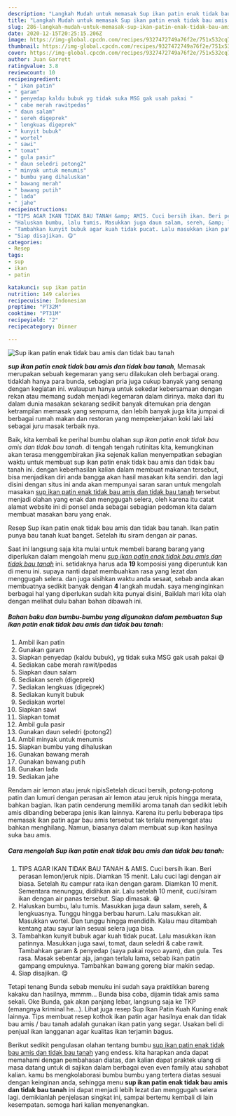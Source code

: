 ```yaml
---
description: "Langkah Mudah untuk memasak Sup ikan patin enak tidak bau amis dan tidak bau tanah yang Bikin Ngiler"
title: "Langkah Mudah untuk memasak Sup ikan patin enak tidak bau amis dan tidak bau tanah yang Bikin Ngiler"
slug: 286-langkah-mudah-untuk-memasak-sup-ikan-patin-enak-tidak-bau-amis-dan-tidak-bau-tanah-yang-bikin-ngiler
date: 2020-12-15T20:25:15.206Z
image: https://img-global.cpcdn.com/recipes/9327472749a76f2e/751x532cq70/sup-ikan-patin-enak-tidak-bau-amis-dan-tidak-bau-tanah-foto-resep-utama.jpg
thumbnail: https://img-global.cpcdn.com/recipes/9327472749a76f2e/751x532cq70/sup-ikan-patin-enak-tidak-bau-amis-dan-tidak-bau-tanah-foto-resep-utama.jpg
cover: https://img-global.cpcdn.com/recipes/9327472749a76f2e/751x532cq70/sup-ikan-patin-enak-tidak-bau-amis-dan-tidak-bau-tanah-foto-resep-utama.jpg
author: Juan Garrett
ratingvalue: 3.8
reviewcount: 10
recipeingredient:
- " ikan patin"
- " garam"
- " penyedap kaldu bubuk yg tidak suka MSG gak usah pakai "
- " cabe merah rawitpedas"
- " daun salam"
- " sereh digeprek"
- " lengkuas digeprek"
- " kunyit bubuk"
- " wortel"
- " sawi"
- " tomat"
- " gula pasir"
- " daun seledri potong2"
- " minyak untuk menumis"
- " bumbu yang dihaluskan"
- " bawang merah"
- " bawang putih"
- " lada"
- " jahe"
recipeinstructions:
- "TIPS AGAR IKAN TIDAK BAU TANAH &amp; AMIS. Cuci bersih ikan. Beri perasan lemon/jeruk nipis. Diamkan 15 menit. Lalu cuci lagi dengan air biasa. Setelah itu campur rata ikan dengan garam. Diamkan 10 menit. Sementara menunggu, didihkan air. Lalu setelah 10 menit, cuci/siram ikan dengan air panas tersebut. Siap dimasak. 😁"
- "Haluskan bumbu, lalu tumis. Masukkan juga daun salam, sereh, &amp; lengkuasnya. Tunggu hingga berbau harum. Lalu masukkan air. Masukkan wortel. Dan tunggu hingga mendidih. Kalau mau ditambah kentang atau sayur lain sesuai selera juga bisa."
- "Tambahkan kunyit bubuk agar kuah tidak pucat. Lalu masukkan ikan patinnya. Masukkan juga sawi, tomat, daun seledri &amp; cabe rawit. Tambahkan garam &amp; penyedap (saya pakai royco ayam), dan gula. Tes rasa. Masak sebentar aja, jangan terlalu lama, sebab ikan patin gampang empuknya. Tambahkan bawang goreng biar makin sedap."
- "Siap disajikan. 😋"
categories:
- Resep
tags:
- sup
- ikan
- patin

katakunci: sup ikan patin 
nutrition: 149 calories
recipecuisine: Indonesian
preptime: "PT32M"
cooktime: "PT31M"
recipeyield: "2"
recipecategory: Dinner

---
```



![Sup ikan patin enak tidak bau amis dan tidak bau tanah](https://img-global.cpcdn.com/recipes/9327472749a76f2e/751x532cq70/sup-ikan-patin-enak-tidak-bau-amis-dan-tidak-bau-tanah-foto-resep-utama.jpg)

<b><i>sup ikan patin enak tidak bau amis dan tidak bau tanah</i></b>, Memasak merupakan sebuah kegemaran yang seru dilakukan oleh berbagai orang. tidaklah hanya para bunda, sebagian pria juga cukup banyak yang senang dengan kegiatan ini. walaupun hanya untuk sekedar kebersamaan dengan rekan atau memang sudah menjadi kegemaran dalam dirinya. maka dari itu dalam dunia masakan sekarang sedikit banyak ditemukan pria dengan ketrampilan memasak yang sempurna, dan lebih banyak juga kita jumpai di berbagai rumah makan dan restoran yang mempekerjakan koki laki laki sebagai juru masak terbaik nya.

Baik, kita kembali ke perihal bumbu olahan <i>sup ikan patin enak tidak bau amis dan tidak bau tanah</i>. di tengah tengah rutinitas kita, kemungkinan akan terasa menggembirakan jika sejenak kalian menyempatkan sebagian waktu untuk membuat sup ikan patin enak tidak bau amis dan tidak bau tanah ini. dengan keberhasilan kalian dalam membuat makanan tersebut, bisa menjadikan diri anda bangga akan hasil masakan kita sendiri. dan lagi disini dengan situs ini anda akan mempunyai saran saran untuk mengolah masakan <u>sup ikan patin enak tidak bau amis dan tidak bau tanah</u> tersebut menjadi olahan yang enak dan menggugah selera, oleh karena itu catat alamat website ini di ponsel anda sebagai sebagian pedoman kita dalam membuat masakan baru yang enak.

Resep Sup ikan patin enak tidak bau amis dan tidak bau tanah. Ikan patin punya bau tanah kuat banget. Setelah itu siram dengan air panas.


Saat ini langsung saja kita mulai untuk membeli barang barang yang diperlukan dalam mengolah menu <u><i>sup ikan patin enak tidak bau amis dan tidak bau tanah</i></u> ini. setidaknya harus ada <b>19</b> komposisi yang diperuntuk kan di menu ini. supaya nanti dapat membuahkan rasa yang lezat dan menggugah selera. dan juga sisihkan waktu anda sesaat, sebab anda akan membuatnya sedikit banyak dengan <b>4</b> langkah mudah. saya menginginkan berbagai hal yang diperlukan sudah kita punyai disini, Baiklah mari kita olah dengan melihat dulu bahan bahan dibawah ini.

<!--inarticleads1-->

##### Bahan baku dan bumbu-bumbu yang digunakan dalam pembuatan Sup ikan patin enak tidak bau amis dan tidak bau tanah:

1. Ambil  ikan patin
1. Gunakan  garam
1. Siapkan  penyedap (kaldu bubuk), yg tidak suka MSG gak usah pakai 😅
1. Sediakan  cabe merah rawit/pedas
1. Siapkan  daun salam
1. Sediakan  sereh (digeprek)
1. Sediakan  lengkuas (digeprek)
1. Sediakan  kunyit bubuk
1. Sediakan  wortel
1. Siapkan  sawi
1. Siapkan  tomat
1. Ambil  gula pasir
1. Gunakan  daun seledri (potong2)
1. Ambil  minyak untuk menumis
1. Siapkan  bumbu yang dihaluskan
1. Gunakan  bawang merah
1. Gunakan  bawang putih
1. Gunakan  lada
1. Sediakan  jahe


Rendam air lemon atau jeruk nipisSetelah dicuci bersih, potong-potong patin dan lumuri dengan perasan air lemon atau jeruk nipis hingga merata, bahkan bagian. Ikan patin cenderung memiliki aroma tanah dan sedikit lebih amis dibanding beberapa jenis ikan lainnya. Karena itu perlu beberapa tips memasak ikan patin agar bau amis tersebut tak terlalu menyengat atau bahkan menghilang. Namun, biasanya dalam membuat sup ikan hasilnya suka bau amis. 

<!--inarticleads2-->

##### Cara mengolah Sup ikan patin enak tidak bau amis dan tidak bau tanah:

1. TIPS AGAR IKAN TIDAK BAU TANAH &amp; AMIS. Cuci bersih ikan. Beri perasan lemon/jeruk nipis. Diamkan 15 menit. Lalu cuci lagi dengan air biasa. Setelah itu campur rata ikan dengan garam. Diamkan 10 menit. Sementara menunggu, didihkan air. Lalu setelah 10 menit, cuci/siram ikan dengan air panas tersebut. Siap dimasak. 😁
1. Haluskan bumbu, lalu tumis. Masukkan juga daun salam, sereh, &amp; lengkuasnya. Tunggu hingga berbau harum. Lalu masukkan air. Masukkan wortel. Dan tunggu hingga mendidih. Kalau mau ditambah kentang atau sayur lain sesuai selera juga bisa.
1. Tambahkan kunyit bubuk agar kuah tidak pucat. Lalu masukkan ikan patinnya. Masukkan juga sawi, tomat, daun seledri &amp; cabe rawit. Tambahkan garam &amp; penyedap (saya pakai royco ayam), dan gula. Tes rasa. Masak sebentar aja, jangan terlalu lama, sebab ikan patin gampang empuknya. Tambahkan bawang goreng biar makin sedap.
1. Siap disajikan. 😋


Tetapi tenang Bunda sebab menuku ini sudah saya praktikkan bareng kakaku dan hasilnya, mmmm… Bunda bisa coba, dijamin tidak amis sama sekali. Oke Bunda, gak akan panjang lebar, langsung saja ke TKP (emangnya kriminal he…). Lihat juga resep Sup Ikan Patin Kuah Kuning enak lainnya. Tips membuat resep kothok ikan patin agar hasilnya enak dan tidak bau amis / bau tanah adalah gunakan ikan patin yang segar. Usakan beli di penjual ikan langganan agar kualitas ikan terjamin bagus. 

Berikut sedikit pengulasan olahan tentang bumbu <u>sup ikan patin enak tidak bau amis dan tidak bau tanah</u> yang endess. kita harapkan anda dapat memahami dengan pembahasan diatas, dan kalian dapat praktek ulang di masa datang untuk di sajikan dalam berbagai even even family atau sahabat kalian. kamu bs mengkolaborasi bumbu bumbu yang tertera diatas sesuai dengan keinginan anda, sehingga menu <b>sup ikan patin enak tidak bau amis dan tidak bau tanah</b> ini dapat menjadi lebih lezat dan menggugah selera lagi. demikianlah penjelasan singkat ini, sampai bertemu kembali di lain kesempatan. semoga hari kalian menyenangkan.

